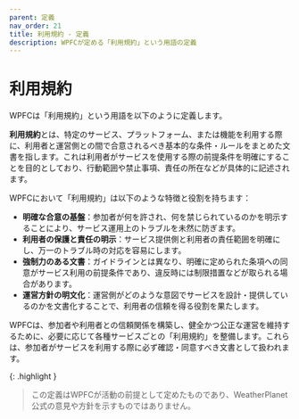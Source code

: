 ```yaml
---
parent: 定義
nav_order: 21
title: 利用規約 - 定義
description: WPFCが定める「利用規約」という用語の定義
---
```


# 利用規約

WPFCは「利用規約」という用語を以下のように定義します。

**利用規約**とは、特定のサービス、プラットフォーム、または機能を利用する際に、利用者と運営側との間で合意されるべき基本的な条件・ルールをまとめた文書を指します。これは利用者がサービスを使用する際の前提条件を明確にすることを目的としており、行動範囲や禁止事項、責任の所在などが具体的に記述されます。

WPFCにおいて「利用規約」は以下のような特徴と役割を持ちます：

- **明確な合意の基盤**：参加者が何を許され、何を禁じられているのかを明示することにより、サービス運用上のトラブルを未然に防ぎます。
- **利用者の保護と責任の明示**：サービス提供側と利用者の責任範囲を明確にし、万一のトラブル時の対応を容易にします。
- **強制力のある文書**：ガイドラインとは異なり、明確に定められた条項への同意がサービス利用の前提条件であり、違反時には制限措置などが取られる場合があります。
- **運営方針の明文化**：運営側がどのような意図でサービスを設計・提供しているのかを文書化することで、利用者の信頼を得る役割を果たします。

WPFCは、参加者や利用者との信頼関係を構築し、健全かつ公正な運営を維持するために、必要に応じて各種サービスごとの「利用規約」を整備します。これらは、参加者がサービスを利用する際に必ず確認・同意すべき文書として扱われます。

{: .highlight }
> この定義はWPFCが活動の前提として定めたものであり、WeatherPlanet公式の意見や方針を示すものではありません。
